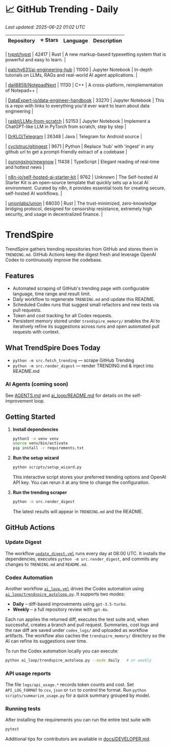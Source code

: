 <!-- TRENDING_START -->
# 📈 GitHub Trending - Daily

_Last updated: 2025-06-22 01:02 UTC_

| Repository | ⭐ Stars | Language | Description |
|------------|--------:|----------|-------------|

| [typst/typst](https://github.com/typst/typst) | 42417 | Rust | A new markup-based typesetting system that is powerful and easy to learn. |

| [patchy631/ai-engineering-hub](https://github.com/patchy631/ai-engineering-hub) | 11000 | Jupyter Notebook | In-depth tutorials on LLMs, RAGs and real-world AI agent applications. |

| [dail8859/NotepadNext](https://github.com/dail8859/NotepadNext) | 11130 | C++ | A cross-platform, reimplementation of Notepad++ |

| [DataExpert-io/data-engineer-handbook](https://github.com/DataExpert-io/data-engineer-handbook) | 33270 | Jupyter Notebook | This is a repo with links to everything you'd ever want to learn about data engineering |

| [rasbt/LLMs-from-scratch](https://github.com/rasbt/LLMs-from-scratch) | 52153 | Jupyter Notebook | Implement a ChatGPT-like LLM in PyTorch from scratch, step by step |

| [DrKLO/Telegram](https://github.com/DrKLO/Telegram) | 26348 | Java | Telegram for Android source |

| [cyclotruc/gitingest](https://github.com/cyclotruc/gitingest) | 9671 | Python | Replace 'hub' with 'ingest' in any github url to get a prompt-friendly extract of a codebase |

| [ourongxing/newsnow](https://github.com/ourongxing/newsnow) | 11438 | TypeScript | Elegant reading of real-time and hottest news |

| [n8n-io/self-hosted-ai-starter-kit](https://github.com/n8n-io/self-hosted-ai-starter-kit) | 9762 | Unknown | The Self-hosted AI Starter Kit is an open-source template that quickly sets up a local AI environment. Curated by n8n, it provides essential tools for creating secure, self-hosted AI workflows. |

| [unionlabs/union](https://github.com/unionlabs/union) | 68030 | Rust | The trust-minimized, zero-knowledge bridging protocol, designed for censorship resistance, extremely high security, and usage in decentralized finance. |
<!-- TRENDING_END -->

# TrendSpire

TrendSpire gathers trending repositories from GitHub and stores them in `TRENDING.md`. GitHub Actions keep the digest fresh and leverage OpenAI Codex to continuously improve the codebase.

## Features

- Automated scraping of GitHub's trending page with configurable language, time range and result limit.
- Daily workflow to regenerate `TRENDING.md` and update this README.
- Scheduled Codex runs that suggest small refactors and new tests via pull requests.
- Token and cost tracking for all Codex requests.
- Persistent memory stored under `trendspire_memory/` enables the AI to
  iteratively refine its suggestions across runs and open automated pull
  requests with context.

## What TrendSpire Does Today

- `python -m src.fetch_trending` — scrape GitHub Trending
- `python -m src.render_digest` — render TRENDING.md & inject into README.md

### AI Agents (coming soon)
See [AGENTS.md](./AGENTS.md) and [ai_loop/README.md](./ai_loop/README.md) for details on the self-improvement loop.

## Getting Started

1. **Install dependencies**
   ```bash
   python3 -m venv venv
   source venv/bin/activate
   pip install -r requirements.txt
   ```

2. **Run the setup wizard**
   ```bash
   python scripts/setup_wizard.py
   ```
   This interactive script stores your preferred trending options and OpenAI API key.
   You can rerun it at any time to change the configuration.

3. **Run the trending scraper**
   ```bash
   python -m src.render_digest
   ```
   The latest results will appear in `TRENDING.md` and the README.


## GitHub Actions

### Update Digest

The workflow [`update_digest.yml`](.github/workflows/update_digest.yml) runs every day at 08:00 UTC. It installs the dependencies, executes `python -m src.render_digest`, and commits any changes to `TRENDING.md` and `README.md`.

### Codex Automation

Another workflow [`ai_loop.yml`](.github/workflows/ai_loop.yml) drives the Codex automation using [`ai_loop/trendspire_autoloop.py`](ai_loop/trendspire_autoloop.py). It supports two modes:

- **Daily** – diff-based improvements using `gpt-3.5-turbo`.
- **Weekly** – a full repository review with `gpt-4o`.

Each run applies the returned diff, executes the test suite and, when successful, creates a branch and pull request. Summaries, cost logs and the raw diff are saved under `codex_logs/` and uploaded as workflow artifacts. The workflow also caches the `trendspire_memory/` directory so the AI can refine its suggestions over time.

To run the Codex automation locally you can execute:

```bash
python ai_loop/trendspire_autoloop.py --mode daily   # or weekly
```

### API usage reports

The file `logs/api_usage.*` records token counts and cost. Set `API_LOG_FORMAT`
to `csv`, `json` or `txt` to control the format. Run `python
scripts/summarize_usage.py` for a quick summary grouped by model.

### Running tests

After installing the requirements you can run the entire test suite with

```bash
pytest
```

Additional tips for contributors are available in
[docs/DEVELOPER.md](docs/DEVELOPER.md).
